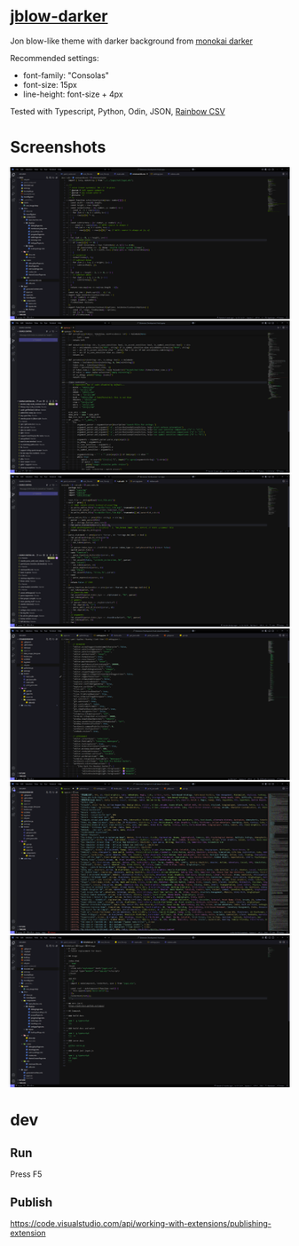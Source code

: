 # [jblow-darker](https://github.com/Patrolin/jblow-darker)
Jon blow-like theme with darker background from [monokai darker](https://github.com/eser/vscode-one-dark-pro-monokai-darker)

Recommended settings:
- font-family: "Consolas"
- font-size: 15px
- line-height: font-size + 4px

Tested with Typescript, Python, Odin, JSON, [Rainbow CSV](https://marketplace.visualstudio.com/items?itemName=mechatroner.rainbow-csv)

# Screenshots
![Typescript](assets/screenshots/01_typescript.png "Typescript")
![Python](assets/screenshots/02_python.png "Python")
![Odin](assets/screenshots/03_odin.png "Odin")
![JSON](assets/screenshots/04_json.png "JSON")
![Rainbow CSV](assets/screenshots/05_csv.png "Rainbow CSV")
![Markdown](assets/screenshots/06_markdown.png "Markdown")

# dev

## Run
Press F5

## Publish
https://code.visualstudio.com/api/working-with-extensions/publishing-extension
